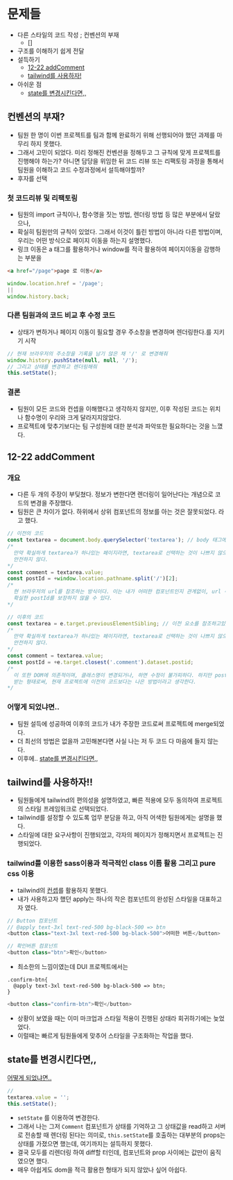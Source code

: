 # 문제들

- 다른 스타일의 코드 작성 ; 컨벤션의 부재
  - []
- 구조를 이해하기 쉽게 전달
- 설득하기
  - [12-22 addComment](#12-22-addcomment)
  - [tailwind를 사용하자!](#)
- 아쉬운 점
  - [state를 변경시킨다면,,](#state를-변경시킨다면)

## 컨벤션의 부재?

- 팀원 한 명이 이번 프로젝트를 팀과 함께 완료하기 위해 선행되어야 했던 과제를 마무리 하지 못했다.
- 그래서 고민이 되었다. 미리 정해진 컨벤션을 정해두고 그 규칙에 맞게 프로젝트를 진행해야 하는가? 아니면 담당을 위임한 뒤 코드 리뷰 또는 리팩토링 과정을 통해서 팀원을 이해하고 코드 수정과정에서 설득해야할까?
- 후자를 선택

### 첫 코드리뷰 및 리팩토링

- 팀원의 import 규칙이나, 함수명을 짓는 방법, 렌더링 방법 등 많은 부분에서 달랐으나,
- 확실히 팀원만의 규칙이 있었다. 그래서 이것이 틀린 방법이 아니라 다른 방법이며, 우리는 어떤 방식으로 페이지 이동을 하는지 설명했다.
- 링크 이동은 a 태그를 활용하거나 window를 적극 활용하여 페이지이동을 감행하는 부분을

```html
<a href="/page">page 로 이동</a>
```

```js
window.location.href = '/page';
||
window.history.back;
```

### 다른 팀원과의 코드 비교 후 수정 코드

- 상태가 변하거나 페이지 이동이 필요할 경우 주소창을 변경하며 렌더링한다.를 지키기 시작

```js
// 현재 브라우저의 주소창을 기록을 남기 않은 채 '/' 로 변경해줘
window.history.pushState(null, null, '/');
// 그리고 상태를 변경하고 렌더링해줘
this.setState();
```

### 결론

- 팀원이 모든 코드와 컨셉을 이해했다고 생각하지 않지만, 이후 작성된 코드는 위치나 함수명이 우리와 크게 달라지지않았다.
- 프로젝트에 맞추기보다는 팀 구성원에 대한 분석과 파악또한 필요하다는 것을 느꼈다.

## 12-22 addComment

### 개요

- 다른 두 개의 주장이 부딪쳤다. 정보가 변한다면 렌더링이 일어난다는 개념으로 코드의 변경을 주장했다.
- 팀원은 큰 차이가 없다. 하위에서 상위 컴포넌트의 정보를 아는 것은 잘못되었다. 라고 했다.

```js
// 이전의 코드
const textarea = document.body.querySelector('textarea'); // body 태그에서 요소를 찾고 있다.
/* 
  만약 확실하게 textarea가 하나있는 페이지라면, textarea로 선택하는 것이 나쁘지 않으나 RealDOM에 의존하고 있으면,
  안전하지 않다.
*/
const comment = textarea.value;
const postId = +window.location.pathname.split('/')[2];
/*
  현 브라우저의 url를 참조하는 방식이다. 이는 내가 어떠한 컴포넌트인지 관계없이, url 주소창을 참조하기 때문에, 
  확실한 postId를 보장하지 않을 수 있다.
*/
```

```js
// 이후의 코드
const textarea = e.target.previousElementSibling; // 이전 요소를 참조하고있다.
/* 
  만약 확실하게 textarea가 하나있는 페이지라면, textarea로 선택하는 것이 나쁘지 않으나 RealDOM에 의존하고 있으면,
  안전하지 않다.
*/
const comment = textarea.value;
const postId = +e.target.closest('.comment').dataset.postid;
/* 
  이 또한 DOM에 의존적이며, 클래스명이 변경되거나, 하면 수정이 불가피하다. 하지만 postId 값을 상위 컴포넌트로부터
  받는 형태로써, 현재 프로젝트에 이전의 코드보다는 나은 방법이라고 생각한다.
*/
```

### 어떻게 되었냐면..

- 팀원 설득에 성공하여 이후의 코드가 내가 주장한 코드로써 프로젝트에 merge되었다.
- 더 최선의 방법은 없을까 고민해본다면 사실 나는 저 두 코드 다 마음에 들지 않는다.
- 이후에.. [state를 변경시킨다면,,](#state를-변경시킨다면)

## tailwind를 사용하자!!

- 팀원들에게 tailwind의 편의성을 설명하였고, 빠른 적용에 모두 동의하여 프로젝트의 스타일 프레임워크로 선택되었다.
- tailwind를 설정할 수 있도록 업무 분담을 하고, 아직 어색한 팀원에게는 설명을 했다.
- 스타일에 대한 요구사항이 진행되었고, 각자의 페이지가 정해지면서 프로젝트는 진행되었다.

### tailwind를 이용한 sass이용과 적극적인 class 이름 활용 그리고 pure css 이용

- tailwind의 [컨셉](https://tailwindcss.com/docs/utility-first)를 활용하지 못했다.
- 내가 사용하고자 했던 apply는 하나의 작은 컴포넌트의 완성된 스타일을 대표하고자 였다.

```js
// Button 컴포넌트
// @apply text-3xl text-red-500 bg-black-500 => btn
<button class="text-3xl text-red-500 bg-black-500">어떠한 버튼</button>

// 확인버튼 컴포넌트
<button class="btn">확인</button>
```

- 최소한의 느낌이였는데 DUI 프로젝트에서는

```stylesheet
.confirm-btn{
  @apply text-3xl text-red-500 bg-black-500 => btn;
}
```

```js
<button class="confirm-btn">확인</button>
```

- 상황이 보였을 때는 이미 마크업과 스타일 적용이 진행된 상태라 회귀하기에는 늦었었다.
- 이럴때는 빠르게 팀원들에게 맞추어 스타일을 구조화하는 작업을 했다.

## state를 변경시킨다면,,

[어떻게 되었냐면..](#어떻게-되었냐면)

```js
//
textarea.value = '';
this.setState();
```

- `setState` 를 이용하여 변경한다.
- 그래서 나는 그저 `Comment` 컴포넌트가 상태를 기억하고 그 상태값을 read하고 서버로 전송할 때 렌더링 된다는 의미로, `this.setState`를 호출하는 대부분의 props는 상태를 가졌으면 했는데, 여기까지는 설득하지 못했다.
- 결국 모두를 리렌더링 하여 diff할 터인데, 컴포넌트와 prop 사이에는 값만이 움직였으면 했다.
- 매우 아쉽게도 dom을 적극 활용한 형태가 되지 않았나 싶어 아쉽다.
